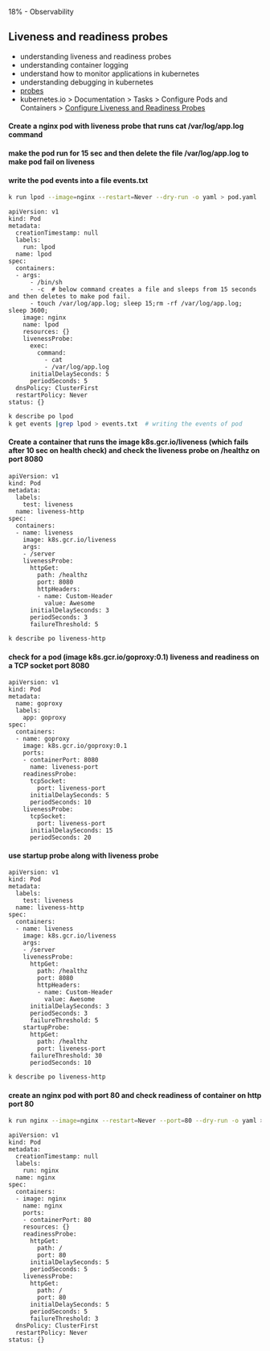 18% - Observability
## Liveness and readiness probes


* understanding liveness and readiness probes
* understanding container logging 
* understand how to monitor applications in kubernetes
* understanding debugging in kubernetes
* [probes](https://kubernetes.io/docs/tasks/configure-pod-container/configure-liveness-readiness-startup-probes/#define-a-liveness-command)
* kubernetes.io > Documentation > Tasks > Configure Pods and Containers > [Configure Liveness and Readiness Probes](https://kubernetes.io/docs/tasks/configure-pod-container/configure-liveness-readiness-probes/)

#### Create a nginx pod with liveness probe that runs cat /var/log/app.log command
#### make the pod run for 15 sec and then delete the file /var/log/app.log to make pod fail on liveness
#### write the pod events into a file events.txt  
```bash 
k run lpod --image=nginx --restart=Never --dry-run -o yaml > pod.yaml 
```
```
apiVersion: v1
kind: Pod
metadata:
  creationTimestamp: null
  labels:
    run: lpod
  name: lpod
spec:
  containers:
  - args:
      - /bin/sh
      - -c  # below command creates a file and sleeps from 15 seconds and then deletes to make pod fail.
      - touch /var/log/app.log; sleep 15;rm -rf /var/log/app.log; sleep 3600; 
    image: nginx
    name: lpod
    resources: {}
    livenessProbe:
      exec:
        command:
          - cat
          - /var/log/app.log
      initialDelaySeconds: 5
      periodSeconds: 5
  dnsPolicy: ClusterFirst
  restartPolicy: Never
status: {}
```
```bash
k describe po lpod
k get events |grep lpod > events.txt  # writing the events of pod
```
#### Create a container that runs the image k8s.gcr.io/liveness (which fails after 10 sec on health check) and check the liveness probe on /healthz on port 8080
```
apiVersion: v1
kind: Pod
metadata:
  labels:
    test: liveness
  name: liveness-http
spec:
  containers:
  - name: liveness
    image: k8s.gcr.io/liveness
    args:
    - /server
    livenessProbe:
      httpGet:
        path: /healthz
        port: 8080
        httpHeaders:
        - name: Custom-Header
          value: Awesome
      initialDelaySeconds: 3
      periodSeconds: 3
      failureThreshold: 5
```
```bash
k describe po liveness-http
```
#### check for a pod (image k8s.gcr.io/goproxy:0.1) liveness and readiness on a TCP socket port 8080 
```
apiVersion: v1
kind: Pod
metadata:
  name: goproxy
  labels:
    app: goproxy
spec:
  containers:
  - name: goproxy
    image: k8s.gcr.io/goproxy:0.1
    ports:
    - containerPort: 8080
      name: liveness-port
    readinessProbe:
      tcpSocket:
        port: liveness-port
      initialDelaySeconds: 5
      periodSeconds: 10
    livenessProbe:
      tcpSocket:
        port: liveness-port
      initialDelaySeconds: 15
      periodSeconds: 20

```
#### use startup probe along with liveness probe 
```
apiVersion: v1
kind: Pod
metadata:
  labels:
    test: liveness
  name: liveness-http
spec:
  containers:
  - name: liveness
    image: k8s.gcr.io/liveness
    args:
    - /server
    livenessProbe:
      httpGet:
        path: /healthz
        port: 8080
        httpHeaders:
        - name: Custom-Header
          value: Awesome
      initialDelaySeconds: 3
      periodSeconds: 3
      failureThreshold: 5
    startupProbe:
      httpGet:
        path: /healthz
        port: liveness-port
      failureThreshold: 30
      periodSeconds: 10
```
```bash
k describe po liveness-http
```
#### create an nginx pod with port 80 and check readiness of container on http port 80
```bash
k run nginx --image=nginx --restart=Never --port=80 --dry-run -o yaml > pod.yaml
```
```
apiVersion: v1
kind: Pod
metadata:
  creationTimestamp: null
  labels:
    run: nginx
  name: nginx
spec:
  containers:
  - image: nginx
    name: nginx
    ports:
    - containerPort: 80
    resources: {}
    readinessProbe:
      httpGet:
        path: /
        port: 80
      initialDelaySeconds: 5
      periodSeconds: 5
    livenessProbe:
      httpGet:
        path: /
        port: 80
      initialDelaySeconds: 5
      periodSeconds: 5
      failureThreshold: 3
  dnsPolicy: ClusterFirst
  restartPolicy: Never
status: {}
```
